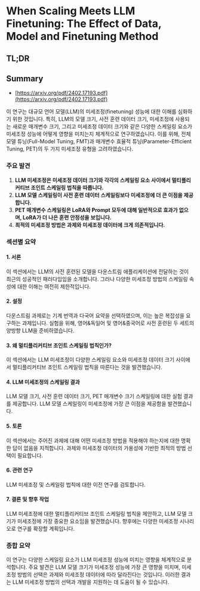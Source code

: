 # When Scaling Meets LLM Finetuning: The Effect of Data, Model and Finetuning Method
## TL;DR
## Summary
- [https://arxiv.org/pdf/2402.17193.pdf](https://arxiv.org/pdf/2402.17193.pdf)

이 연구는 대규모 언어 모델(LLM)의 미세조정(finetuning) 성능에 대한 이해를 심화하기 위한 것입니다. 특히, LLM의 모델 크기, 사전 훈련 데이터 크기, 미세조정에 사용되는 새로운 매개변수 크기, 그리고 미세조정 데이터 크기와 같은 다양한 스케일링 요소가 미세조정 성능에 어떻게 영향을 미치는지 체계적으로 연구하였습니다. 이를 위해, 전체 모델 튜닝(Full-Model Tuning, FMT)과 매개변수 효율적 튜닝(Parameter-Efficient Tuning, PET)의 두 가지 미세조정 유형을 고려하였습니다.

### 주요 발견

1. **LLM 미세조정은 미세조정 데이터 크기와 각각의 스케일링 요소 사이에서 멀티플리커티브 조인트 스케일링 법칙을 따릅니다.**
2. **LLM 모델 스케일링이 사전 훈련 데이터 스케일링보다 미세조정에 더 큰 이점을 제공합니다.**
3. **PET 매개변수 스케일링은 LoRA와 Prompt 모두에 대해 일반적으로 효과가 없으며, LoRA가 더 나은 훈련 안정성을 보입니다.**
4. **최적의 미세조정 방법은 과제와 미세조정 데이터에 크게 의존적입니다.**

### 섹션별 요약

#### 1. 서론
이 섹션에서는 LLM의 사전 훈련된 모델을 다운스트림 애플리케이션에 전달하는 것이 최근의 성공적인 패러다임임을 소개합니다. 그러나 다양한 미세조정 방법의 스케일링 속성에 대한 이해는 여전히 제한적입니다.

#### 2. 설정
다운스트림 과제로는 기계 번역과 다국어 요약을 선택하였으며, 이는 높은 복잡성을 요구하는 과제입니다. 실험을 위해, 영어&독일어 및 영어&중국어로 사전 훈련된 두 세트의 양방향 LLM을 준비하였습니다.

#### 3. 왜 멀티플리커티브 조인트 스케일링 법칙인가?
이 섹션에서는 LLM 미세조정이 다양한 스케일링 요소와 미세조정 데이터 크기 사이에서 멀티플리커티브 조인트 스케일링 법칙을 따른다는 것을 발견했습니다. 

#### 4. LLM 미세조정의 스케일링 결과
LLM 모델 크기, 사전 훈련 데이터 크기, PET 매개변수 크기 스케일링에 대한 실험 결과를 제공합니다. LLM 모델 스케일링이 미세조정에 가장 큰 이점을 제공함을 발견했습니다.

#### 5. 토론
이 섹션에서는 주어진 과제에 대해 어떤 미세조정 방법을 적용해야 하는지에 대한 명확한 답이 없음을 지적합니다. 과제와 미세조정 데이터의 가용성에 기반한 최적의 방법 선택이 필요합니다.

#### 6. 관련 연구
LLM 미세조정 및 스케일링 법칙에 대한 이전 연구를 검토합니다.

#### 7. 결론 및 향후 작업
LLM 미세조정에 대한 멀티플리커티브 조인트 스케일링 법칙을 제안하고, LLM 모델 크기가 미세조정에 가장 중요한 요소임을 발견했습니다. 향후에는 다양한 미세조정 시나리오로 연구를 확장할 계획입니다.

### 종합 요약
이 연구는 다양한 스케일링 요소가 LLM 미세조정 성능에 미치는 영향을 체계적으로 분석합니다. 주요 발견은 LLM 모델 크기가 미세조정 성능에 가장 큰 영향을 미치며, 미세조정 방법의 선택은 과제와 미세조정 데이터에 따라 달라진다는 것입니다. 이러한 결과는 LLM 미세조정 방법의 선택과 개발을 지원하는 데 도움이 될 수 있습니다.